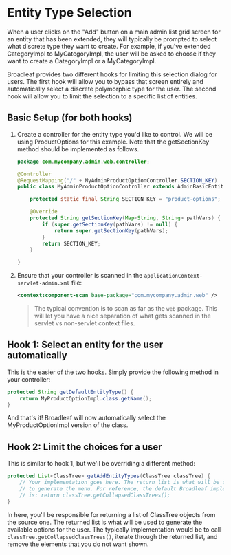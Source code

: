 # Entity Type Selection

When a user clicks on the "Add" button on a main admin list grid screen for an entity that has been extended, they will typically be prompted to select what discrete type they want to create. For example, if you've extended CategoryImpl to MyCategoryImpl, the user will be asked to choose if they want to create a CategoryImpl or a MyCategoryImpl.

Broadleaf provides two different hooks for limiting this selection dialog for users. The first hook will allow you to bypass that screen entirely and automatically select a discrete polymorphic type for the user. The second hook will allow you to limit the selection to a specific list of entities.

## Basic Setup (for both hooks)

1. Create a controller for the entity type you'd like to control. We will be using ProductOptions for this example. Note that the getSectionKey method should be implemented as follows.

    ```java
    package com.mycompany.admin.web.controller;

    @Controller
    @RequestMapping("/" + MyAdminProductOptionController.SECTION_KEY)
    public class MyAdminProductOptionController extends AdminBasicEntityController {

        protected static final String SECTION_KEY = "product-options";

        @Override
        protected String getSectionKey(Map<String, String> pathVars) {
            if (super.getSectionKey(pathVars) != null) {
                return super.getSectionKey(pathVars);
            }
            return SECTION_KEY;
        }

    }
    ```

2. Ensure that your controller is scanned in the `applicationContext-servlet-admin.xml` file:

    ```xml
    <context:component-scan base-package="com.mycompany.admin.web" />
    ```

    > The typical convention is to scan as far as the `web` package. This will let you have a nice separation of what gets scanned in the servlet vs non-servlet context files.

## Hook 1: Select an entity for the user automatically

This is the easier of the two hooks. Simply provide the following method in your controller:

```java
protected String getDefaultEntityType() {
    return MyProductOptionImpl.class.getName();
}
```

And that's it! Broadleaf will now automatically select the MyProductOptionImpl version of the class.

## Hook 2: Limit the choices for a user

This is similar to hook 1, but we'll be overriding a different method:

```java
protected List<ClassTree> getAddEntityTypes(ClassTree classTree) {
    // Your implementation goes here. The return list is what will be used 
    // to generate the menu. For reference, the default Broadleaf implementation
    // is: return classTree.getCollapsedClassTrees();
}
```

In here, you'll be responsible for returning a list of ClassTree objects from the source one. The returned list is what will be used to generate the available options for the user. The typically implementation would be to call `classTree.getCollapsedClassTrees()`, iterate through the returned list, and remove the elements that you do not want shown.

